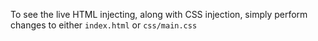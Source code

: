 
To see the live HTML injecting, along with CSS injection, simply perform changes to either `index.html` or `css/main.css`